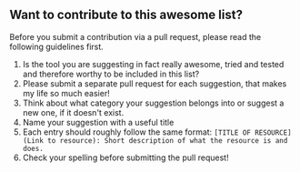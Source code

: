 ## Want to contribute to this awesome list?

Before you submit a contribution via a pull request, please read the following guidelines first.

1) Is the tool you are suggesting in fact really awesome, tried and tested and therefore worthy to be included in this list?
2) Please submit a separate pull request for each suggestion, that makes my life so much easier!
3) Think about what category your suggestion belongs into or suggest a new one, if it doesn't exist.
4) Name your suggestion with a useful title 
5) Each entry should roughly follow the same format: ```[TITLE OF RESOURCE](Link to resource): Short description of what the resource is and does.```
6) Check your spelling before submitting the pull request!
